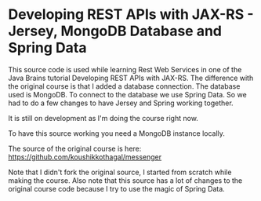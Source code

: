 # Developing REST APIs with JAX-RS - Jersey, MongoDB Database and Spring Data

This source code is used while learning Rest Web Services in one of the Java Brains tutorial Developing REST APIs with JAX-RS.
The difference with the original course is that I added a database connection.
The database used is MongoDB. To connect to the database we use Spring Data. So we had to do a few changes to have Jersey and Spring working together.

It is still on development as I'm doing the course right now.

To have this source working you need a MongoDB instance locally.

The source of the original course is here:
https://github.com/koushikkothagal/messenger

Note that I didn't fork the original source, I started from scratch while making the course.
Also note that this source has a lot of changes to the original course code because I try to use the magic of Spring Data.
